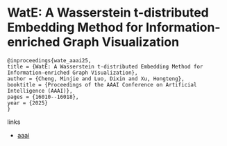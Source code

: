 # WatE: A Wasserstein t-distributed Embedding Method for Information-enriched Graph Visualization

```
@inproceedings{wate_aaai25,
title = {WatE: A Wasserstein t-distributed Embedding Method for Information-enriched Graph Visualization},
author = {Cheng, Minjie and Luo, Dixin and Xu, Hongteng},
booktitle = {Proceedings of the AAAI Conference on Artificial Intelligence (AAAI)},
pages = {16010--16018},
year = {2025}
}
```

links
- [aaai](https://ojs.aaai.org/index.php/AAAI/article/view/33758)
